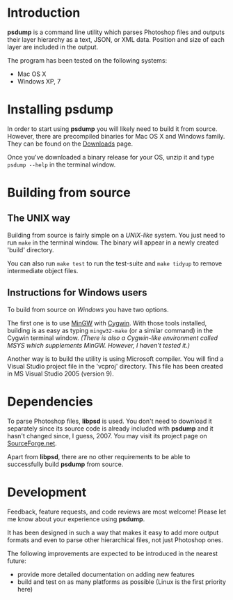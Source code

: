 Introduction
============

**psdump** is a command line utility which parses Photoshop files and
outputs their layer hierarchy as a text, JSON, or XML data. Position and
size of each layer are included in the output.

The program has been tested on the following systems:

* Mac OS X
* Windows XP, 7


Installing psdump
=================

In order to start using **psdump** you will likely need to build it
from source. However, there are precompiled binaries for Mac OS X and
Windows family. They can be found on the [Downloads][downloads] page.

Once you've downloaded a binary release for your OS, unzip it and type
`psdump --help` in the terminal window.

  [downloads]: http://github.com/alco/psdump/downloads


Building from source
====================

The UNIX way
------------
Building from source is fairly simple on a *UNIX-like* system. You just
need to run `make` in the terminal window. The binary will appear in
a newly created 'build' directory.

You can also run `make test` to run the test-suite
and `make tidyup` to remove intermediate object files.

Instructions for Windows users
------------------------------
To build from source on *Windows* you have two options.

The first one is to use [MinGW][mingw] with [Cygwin][cygwin]. With those
tools installed, building is as easy as typing `mingw32-make` (or a
similar command) in the Cygwin terminal window. _(There is also a
Cygwin-like environment called MSYS which supplements MinGW. However,
I haven't tested it.)_

Another way is to build the utility is using Microsoft compiler. You
will find a Visual Studio project file in the 'vcproj' directory. This
file has been created in MS Visual Studio 2005 (version 9).

  [mingw]: http://www.mingw.org
  [cygwin]: http://www.cygwin.com


Dependencies
============

To parse Photoshop files, **libpsd** is used. You don't need to download
it separately since its source code is already included with **psdump** and
it hasn't changed since, I guess, 2007. You may visit its project page
on [SourceForge.net][libpsd].

Apart from **libpsd**, there are no other requirements to be able to
successfully build **psdump** from source.

  [libpsd]: http://sourceforge.net/projects/libpsd/ "libpsd page at SourceForge.net"


Development
===========

Feedback, feature requests, and code reviews are most welcome! Please
let me know about your experience using **psdump**.

It has been designed in such a way that makes it easy to add more output
formats and even to parse other hierarchical files, not just Photoshop
ones.

The following improvements are expected to be introduced in the nearest
future:

* provide more detailed documentation on adding new features
* build and test on as many platforms as possible (Linux is the first
priority here)
